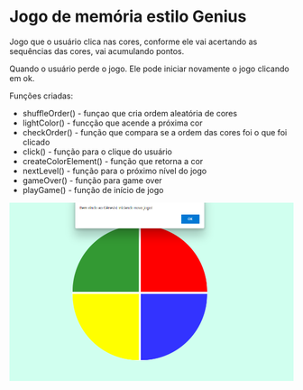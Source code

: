 # Jogo de memória estilo Genius

Jogo que o usuário clica nas cores, conforme ele vai acertando as sequências das cores, vai acumulando pontos.

Quando o usuário perde o jogo. Ele pode iniciar novamente o jogo clicando em ok. 

Funções criadas:
  
  - shuffleOrder() - funçao que cria ordem aleatória de cores
  - lightColor() - funcção que acende a próxima cor
  - checkOrder() -  função que compara se a ordem das cores foi o que foi clicado
  - click() - função para o clique do usuário
  - createColorElement() - função que retorna a cor
  - nextLevel() - função para o próximo nível do jogo
  - gameOver() - função para game over
  - playGame() - função de início de jogo
 
 <p>
  <img src=".github/genius.png">
 </p>